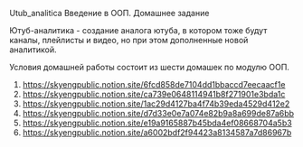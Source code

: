Utub_analitica
Введение в ООП. Домашнее задание

Ютуб-аналитика - создание аналога ютуба, в котором тоже будут каналы, плейлисты и видео, но при этом дополненные новой аналитикой. 

Условия домашней работы состоит из шести домашек по модулю ООП. 
1. https://skyengpublic.notion.site/6fcd858de7104dd1bbaccd7eecaacf1e
2. https://skyengpublic.notion.site/ca739e0648114941b8f271901e3bda1c
3. https://skyengpublic.notion.site/1ac29d4127ba4f74b39eda4529d412e2
4. https://skyengpublic.notion.site/d7d33e0e7a074e82b9a8a699de87a6bb
5. https://skyengpublic.notion.site/e19a9165887b45bda4ef08668704a5b3
6. https://skyengpublic.notion.site/a6002bdf2f94423a8134587a7d86967b
